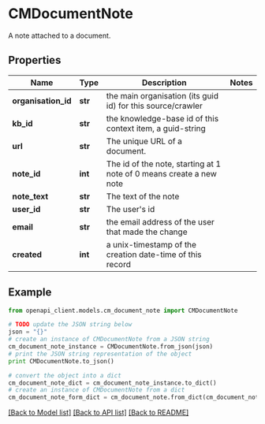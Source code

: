 # CMDocumentNote

A note attached to a document.

## Properties
Name | Type | Description | Notes
------------ | ------------- | ------------- | -------------
**organisation_id** | **str** | the main organisation (its guid id) for this source/crawler | 
**kb_id** | **str** | the knowledge-base id of this context item, a guid-string | 
**url** | **str** | The unique URL of a document. | 
**note_id** | **int** | The id of the note, starting at 1 note of 0 means create a new note | 
**note_text** | **str** | The text of the note | 
**user_id** | **str** | The user&#39;s id | 
**email** | **str** | the email address of the user that made the change | 
**created** | **int** | a unix-timestamp of the creation date-time of this record | 

## Example

```python
from openapi_client.models.cm_document_note import CMDocumentNote

# TODO update the JSON string below
json = "{}"
# create an instance of CMDocumentNote from a JSON string
cm_document_note_instance = CMDocumentNote.from_json(json)
# print the JSON string representation of the object
print CMDocumentNote.to_json()

# convert the object into a dict
cm_document_note_dict = cm_document_note_instance.to_dict()
# create an instance of CMDocumentNote from a dict
cm_document_note_form_dict = cm_document_note.from_dict(cm_document_note_dict)
```
[[Back to Model list]](../README.md#documentation-for-models) [[Back to API list]](../README.md#documentation-for-api-endpoints) [[Back to README]](../README.md)


